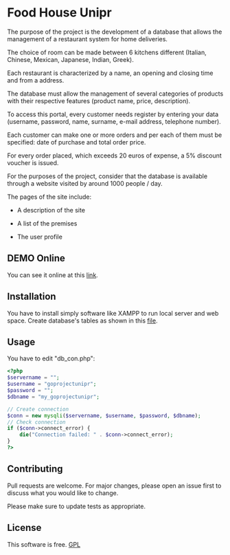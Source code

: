 # Food House Unipr

The purpose of the project is the development of a database
that allows the management of a restaurant system
for home deliveries.

The choice of room can be made between 6 kitchens
different (Italian, Chinese, Mexican, Japanese,
Indian, Greek). 

Each restaurant is characterized by
a name, an opening and closing time and from a
address.


The database must allow the management of several
categories of products with their respective
features (product name, price, description).


To access this portal, every customer needs
register by entering your data (username, password,
name, surname, e-mail address, telephone number).


Each customer can make one or more orders and per
each of them must be specified: date of
purchase and total order price.


For every order placed, which exceeds 20 euros of expense,
a 5% discount voucher is issued.


For the purposes of the project, consider that the database is
available through a website visited by around 1000
people / day. 

The pages of the site include:

* A description of the site

* A list of the premises

* The user profile

## DEMO Online
You can see it online at this [link](https://goprojectunipr.altervista.org/).

## Installation

You have to install simply software like XAMPP to run local server and web space. 
Create database's tables as shown in this [file](https://github.com/GiuseppeLG/Food-House-Unipr/blob/master/Database%20Structure%20and%20Design/create%20table.sql). 

## Usage
You have to edit "db_con.php":
```php
<?php
$servername = "";
$username = "goprojectunipr";
$password = "";
$dbname = "my_goprojectunipr"; 

// Create connection
$conn = new mysqli($servername, $username, $password, $dbname);
// Check connection
if ($conn->connect_error) {
    die("Connection failed: " . $conn->connect_error);
} 
?>
```

## Contributing
Pull requests are welcome. For major changes, please open an issue first to discuss what you would like to change.

Please make sure to update tests as appropriate.

## License
This software is free.
[GPL](http://www.gnu.org/licenses/gpl.html)
